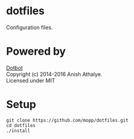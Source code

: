 # dotfiles
Configuration files.


# Powered by
[Dotbot](https://github.com/anishathalye/dotbot)  
Copyright (c) 2014-2016 Anish Athalye.  
Licensed under MIT


# Setup
```shell
git clone https://github.com/mopp/dotfiles.git
cd dotfiles
./install 
```
